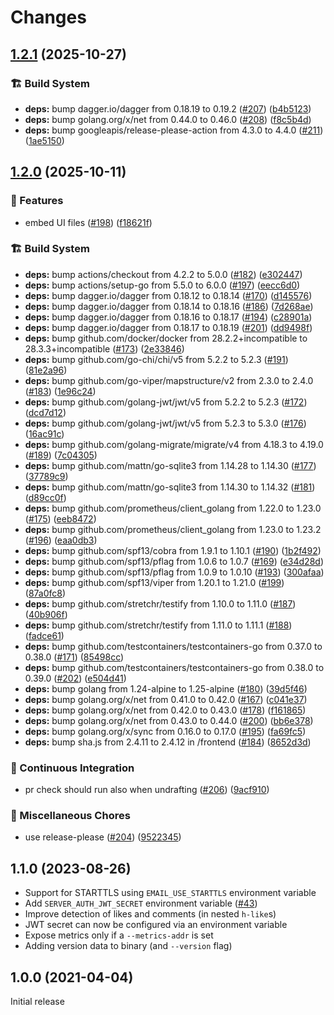 # Changes

## [1.2.1](https://github.com/zerok/webmentiond/compare/v1.2.0...v1.2.1) (2025-10-27)


### 🏗️ Build System

* **deps:** bump dagger.io/dagger from 0.18.19 to 0.19.2 ([#207](https://github.com/zerok/webmentiond/issues/207)) ([b4b5123](https://github.com/zerok/webmentiond/commit/b4b512361b44c99e28ab1370f4eb2548c40378c5))
* **deps:** bump golang.org/x/net from 0.44.0 to 0.46.0 ([#208](https://github.com/zerok/webmentiond/issues/208)) ([f8c5b4d](https://github.com/zerok/webmentiond/commit/f8c5b4dceae2869be25c3d5f6cf22531015d7ae1))
* **deps:** bump googleapis/release-please-action from 4.3.0 to 4.4.0 ([#211](https://github.com/zerok/webmentiond/issues/211)) ([1ae5150](https://github.com/zerok/webmentiond/commit/1ae5150602c998acec1ceced6d5ee7478408c962))

## [1.2.0](https://github.com/zerok/webmentiond/compare/v1.1.1...v1.2.0) (2025-10-11)


### 🎉 Features

* embed UI files ([#198](https://github.com/zerok/webmentiond/issues/198)) ([f18621f](https://github.com/zerok/webmentiond/commit/f18621fe5793654d39d65a90ccf34f79c58bb5e0))


### 🏗️ Build System

* **deps:** bump actions/checkout from 4.2.2 to 5.0.0 ([#182](https://github.com/zerok/webmentiond/issues/182)) ([e302447](https://github.com/zerok/webmentiond/commit/e30244774469f52ad06f3576a35ba19fff90e332))
* **deps:** bump actions/setup-go from 5.5.0 to 6.0.0 ([#197](https://github.com/zerok/webmentiond/issues/197)) ([eecc6d0](https://github.com/zerok/webmentiond/commit/eecc6d086820f635650e841a98738f11a0db78d4))
* **deps:** bump dagger.io/dagger from 0.18.12 to 0.18.14 ([#170](https://github.com/zerok/webmentiond/issues/170)) ([d145576](https://github.com/zerok/webmentiond/commit/d145576841919c26cb712e4ca94adfc75bef80c7))
* **deps:** bump dagger.io/dagger from 0.18.14 to 0.18.16 ([#186](https://github.com/zerok/webmentiond/issues/186)) ([7d268ae](https://github.com/zerok/webmentiond/commit/7d268aec506795cc78e1f89a22ddf0a7c490c16c))
* **deps:** bump dagger.io/dagger from 0.18.16 to 0.18.17 ([#194](https://github.com/zerok/webmentiond/issues/194)) ([c28901a](https://github.com/zerok/webmentiond/commit/c28901a5975e8520dd4c84de381d3aa6494cc48a))
* **deps:** bump dagger.io/dagger from 0.18.17 to 0.18.19 ([#201](https://github.com/zerok/webmentiond/issues/201)) ([dd9498f](https://github.com/zerok/webmentiond/commit/dd9498fc5eff8d99ec13ed3050b16de5f0aef51b))
* **deps:** bump github.com/docker/docker from 28.2.2+incompatible to 28.3.3+incompatible ([#173](https://github.com/zerok/webmentiond/issues/173)) ([2e33846](https://github.com/zerok/webmentiond/commit/2e3384658cfb678ce063c509f9bf707f578c8809))
* **deps:** bump github.com/go-chi/chi/v5 from 5.2.2 to 5.2.3 ([#191](https://github.com/zerok/webmentiond/issues/191)) ([81e2a96](https://github.com/zerok/webmentiond/commit/81e2a9687fa254d5ca27f0e9b4dbca7d4398296a))
* **deps:** bump github.com/go-viper/mapstructure/v2 from 2.3.0 to 2.4.0 ([#183](https://github.com/zerok/webmentiond/issues/183)) ([1e96c24](https://github.com/zerok/webmentiond/commit/1e96c24fe07c6aed468c5eea92f5eb0b5d36df33))
* **deps:** bump github.com/golang-jwt/jwt/v5 from 5.2.2 to 5.2.3 ([#172](https://github.com/zerok/webmentiond/issues/172)) ([dcd7d12](https://github.com/zerok/webmentiond/commit/dcd7d1254201f97946c6f9428c594cc253b1599a))
* **deps:** bump github.com/golang-jwt/jwt/v5 from 5.2.3 to 5.3.0 ([#176](https://github.com/zerok/webmentiond/issues/176)) ([16ac91c](https://github.com/zerok/webmentiond/commit/16ac91cd1e8b4d2a5a31da525ee15e61899424fa))
* **deps:** bump github.com/golang-migrate/migrate/v4 from 4.18.3 to 4.19.0 ([#189](https://github.com/zerok/webmentiond/issues/189)) ([7c04305](https://github.com/zerok/webmentiond/commit/7c0430559d9bc6ac0b8f01403168f28e656d0e88))
* **deps:** bump github.com/mattn/go-sqlite3 from 1.14.28 to 1.14.30 ([#177](https://github.com/zerok/webmentiond/issues/177)) ([37789c9](https://github.com/zerok/webmentiond/commit/37789c94880289f9236046aae56d6f0f45f6087f))
* **deps:** bump github.com/mattn/go-sqlite3 from 1.14.30 to 1.14.32 ([#181](https://github.com/zerok/webmentiond/issues/181)) ([d89cc0f](https://github.com/zerok/webmentiond/commit/d89cc0fe16c5243970ea6f4846f43353ea6f6457))
* **deps:** bump github.com/prometheus/client_golang from 1.22.0 to 1.23.0 ([#175](https://github.com/zerok/webmentiond/issues/175)) ([eeb8472](https://github.com/zerok/webmentiond/commit/eeb8472e5ae1de4fefbec8bfe64931a7b97e169c))
* **deps:** bump github.com/prometheus/client_golang from 1.23.0 to 1.23.2 ([#196](https://github.com/zerok/webmentiond/issues/196)) ([eaa0db3](https://github.com/zerok/webmentiond/commit/eaa0db333f24a0bcfe664023abb6517b01bf445b))
* **deps:** bump github.com/spf13/cobra from 1.9.1 to 1.10.1 ([#190](https://github.com/zerok/webmentiond/issues/190)) ([1b2f492](https://github.com/zerok/webmentiond/commit/1b2f492c8a4731176fe706913f7407bc73109c01))
* **deps:** bump github.com/spf13/pflag from 1.0.6 to 1.0.7 ([#169](https://github.com/zerok/webmentiond/issues/169)) ([e34d28d](https://github.com/zerok/webmentiond/commit/e34d28d7f7f733f967c9143f339cf18db427238b))
* **deps:** bump github.com/spf13/pflag from 1.0.9 to 1.0.10 ([#193](https://github.com/zerok/webmentiond/issues/193)) ([300afaa](https://github.com/zerok/webmentiond/commit/300afaa1338b12e3076a71dfc44a58f34aa8967a))
* **deps:** bump github.com/spf13/viper from 1.20.1 to 1.21.0 ([#199](https://github.com/zerok/webmentiond/issues/199)) ([87a0fc8](https://github.com/zerok/webmentiond/commit/87a0fc8e2ef4dec882df14e57a71c0f1089af56c))
* **deps:** bump github.com/stretchr/testify from 1.10.0 to 1.11.0 ([#187](https://github.com/zerok/webmentiond/issues/187)) ([40b906f](https://github.com/zerok/webmentiond/commit/40b906ffc38fc962ef77df8865c9921f4d467ecb))
* **deps:** bump github.com/stretchr/testify from 1.11.0 to 1.11.1 ([#188](https://github.com/zerok/webmentiond/issues/188)) ([fadce61](https://github.com/zerok/webmentiond/commit/fadce61c1755e7a0215ec5e6af4ec8c4f9c64f66))
* **deps:** bump github.com/testcontainers/testcontainers-go from 0.37.0 to 0.38.0 ([#171](https://github.com/zerok/webmentiond/issues/171)) ([85498cc](https://github.com/zerok/webmentiond/commit/85498cc5bbceab17fd90b99cc0fd4e86700c1d33))
* **deps:** bump github.com/testcontainers/testcontainers-go from 0.38.0 to 0.39.0 ([#202](https://github.com/zerok/webmentiond/issues/202)) ([e504d41](https://github.com/zerok/webmentiond/commit/e504d4192365bc8bf343c67a60bacf0bec4f215b))
* **deps:** bump golang from 1.24-alpine to 1.25-alpine ([#180](https://github.com/zerok/webmentiond/issues/180)) ([39d5f46](https://github.com/zerok/webmentiond/commit/39d5f46ff7074cef728bcb64fe9cf71859af5b44))
* **deps:** bump golang.org/x/net from 0.41.0 to 0.42.0 ([#167](https://github.com/zerok/webmentiond/issues/167)) ([c041e37](https://github.com/zerok/webmentiond/commit/c041e379dc503ea5c0f33e322cecbb410916b96a))
* **deps:** bump golang.org/x/net from 0.42.0 to 0.43.0 ([#178](https://github.com/zerok/webmentiond/issues/178)) ([f161865](https://github.com/zerok/webmentiond/commit/f16186596b3bc01b389ae959cb7dd018cd56014f))
* **deps:** bump golang.org/x/net from 0.43.0 to 0.44.0 ([#200](https://github.com/zerok/webmentiond/issues/200)) ([bb6e378](https://github.com/zerok/webmentiond/commit/bb6e378ab45dae35916e908632bc9adb3aa04b05))
* **deps:** bump golang.org/x/sync from 0.16.0 to 0.17.0 ([#195](https://github.com/zerok/webmentiond/issues/195)) ([fa69fc5](https://github.com/zerok/webmentiond/commit/fa69fc505aa02fe809a4067891c7850a22619101))
* **deps:** bump sha.js from 2.4.11 to 2.4.12 in /frontend ([#184](https://github.com/zerok/webmentiond/issues/184)) ([8652d3d](https://github.com/zerok/webmentiond/commit/8652d3dcbb42044f8a0eeeae742faca96fe1b22c))


### 🤖 Continuous Integration

* pr check should run also when undrafting ([#206](https://github.com/zerok/webmentiond/issues/206)) ([9acf910](https://github.com/zerok/webmentiond/commit/9acf910f40509361492a3590fd5211441871c1c4))


### 🔧 Miscellaneous Chores

* use release-please ([#204](https://github.com/zerok/webmentiond/issues/204)) ([9522345](https://github.com/zerok/webmentiond/commit/9522345fd9cb2aabf00f842ad6ea1a52b4a7a406))

## 1.1.0 (2023-08-26)

- Support for STARTTLS using `EMAIL_USE_STARTTLS` environment variable
- Add `SERVER_AUTH_JWT_SECRET` environment variable ([\#43][gh43])
- Improve detection of likes and comments (in nested `h-like`s)
- JWT secret can now be configured via an environment variable
- Expose metrics only if a `--metrics-addr` is set
- Adding version data to binary (and `--version` flag)

[gh43]: https://github.com/zerok/webmentiond/issues/43

## 1.0.0 (2021-04-04)

Initial release
